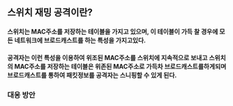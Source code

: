 ## 스위치 재밍 공격이란?
#### 스위치는 MAC주소를 저장하는 테이블을 가지고 있으며, 이 테이블이 가득 찰 경우에 모든 네트워크에 브로드캐스트를 하는 특성을 가지고있다. 
#### 공격자는 이런 특성을 이용하여 위조된 MAC주소를 스위치에 지속적으로 보내고 스위치의 MAC주소를 저장하는 테이블은 위존된 MAC주소로 가득차 브로드캐스트를하게되며 브로드캐스트를 통하여 패킷정보를 공격자는 스니핑할 수 있게 된다.


### 대응 방안
